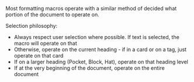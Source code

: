 
Most formatting macros operate with a similar method of decided what portion of the document to operate on.

Selection philosophy:
* Always respect user selection where possible. If text is selected, the macro will operate on that
* Otherwise, operate on the current heading - if in a card or on a tag, just operate on that card
* If on a larger heading (Pocket, Block, Hat), operate on that heading level
* If at the very beginning of the document, operate on the entire document